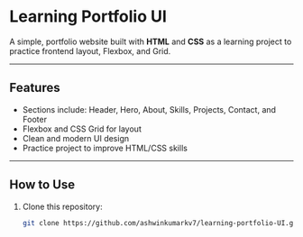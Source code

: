 # Learning Portfolio UI

A simple, portfolio website built with **HTML** and **CSS** as a learning project to practice frontend layout, Flexbox, and Grid.

---

## Features

- Sections include: Header, Hero, About, Skills, Projects, Contact, and Footer
- Flexbox and CSS Grid for layout
- Clean and modern UI design
- Practice project to improve HTML/CSS skills

---

## How to Use

1. Clone this repository:
   ```bash
   git clone https://github.com/ashwinkumarkv7/learning-portfolio-UI.git
